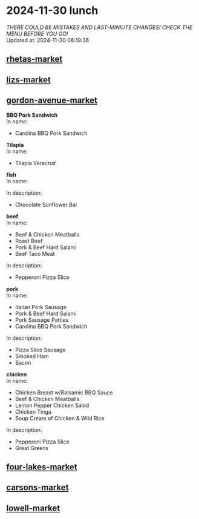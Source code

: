 # 2024-11-30 lunch  
*THERE COULD BE MISTAKES AND LAST-MINIUTE CHANGES! CHECK THE MENU BEFORE YOU GO!*  
Updated at: 2024-11-30 06:19:36  
## [rhetas-market](https://wisc-housingdining.nutrislice.com/menu/rhetas-market/lunch/2024-11-30)  
## [lizs-market](https://wisc-housingdining.nutrislice.com/menu/lizs-market/lunch/2024-11-30)  
## [gordon-avenue-market](https://wisc-housingdining.nutrislice.com/menu/gordon-avenue-market/lunch/2024-11-30)  
**BBQ Pork Sandwich**  
In name:   
 - Carolina BBQ Pork Sandwich  
  
**Tilapia**  
In name:   
 - Tilapia Veracruz  
  
**fish**  
In name:   
  
In description:   
 - Chocolate Sunflower Bar  
  
**beef**  
In name:   
 - Beef & Chicken Meatballs  
 - Roast Beef  
 - Pork & Beef Hard Salami  
 - Beef Taco Meat  
  
In description:   
 - Pepperoni Pizza Slice  
  
**pork**  
In name:   
 - Italian Pork Sausage  
 - Pork & Beef Hard Salami  
 - Pork Sausage Patties  
 - Carolina BBQ Pork Sandwich  
  
In description:   
 - Pizza Slice Sausage  
 - Smoked Ham  
 - Bacon  
  
**chicken**  
In name:   
 - Chicken Breast w/Balsamic BBQ Sauce  
 - Beef & Chicken Meatballs  
 - Lemon Pepper Chicken Salad  
 - Chicken Tinga  
 - Soup Cream of Chicken & Wild Rice  
  
In description:   
 - Pepperoni Pizza Slice  
 - Great Greens  
  
## [four-lakes-market](https://wisc-housingdining.nutrislice.com/menu/four-lakes-market/lunch/2024-11-30)  
## [carsons-market](https://wisc-housingdining.nutrislice.com/menu/carsons-market/lunch/2024-11-30)  
## [lowell-market](https://wisc-housingdining.nutrislice.com/menu/lowell-market/lunch/2024-11-30)  
  
